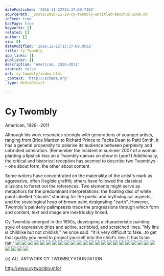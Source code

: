 ```yaml
---
datePublished: '2016-11-22T13:37:09.710Z'
sourcePath: _posts/2016-11-20-cy-twombly-untitled-bacchus-2008.md
inFeed: true
hasPage: true
keywords: []
related: []
author: []
via: {}
dateModified: '2016-11-22T13:37:09.058Z'
title: Cy Twombly
app_links: []
publisher: {}
description: 'American, 1928–2011'
starred: false
url: cy-twombly/index.html
_context: 'http://schema.org'
_type: MediaObject

---
```

# Cy Twombly

American, 1928--2011

Although his work resonates strongly with generations of younger artists, ranging from Brice Marden to Richard Prince to Tacita Dean to Patti Smith, it has a general propensity to polarise its audience between perplexity and unbridled admiration. (Remember the incident in summer 2007 of a woman planting a lipstick kiss on a Twombly canvas on show in Lyon?) Additionally, the critical and historical reception has seemed to describe two Twomblys -- one about form, the other about content.

Some writers have concentrated on the materiality of the artist's mark as aggressive, often illegible graffiti; others have followed the classical allusions to ferret out the references. Two elements might serve as metaphors for the predominant interpretations: the floating disc of white paint labelled "clouds" standing for the poetic and mythological aspects, and the scatological heap of brown paint designating "earth". However, Twombly's painterly palimpsests trace the progressions through which form and content, text and image are inextricably linked.

Cy Twombly emerged in the 1950s, developing a characteristic painting style of expressive drips and active, scribbled, and scratched lines. "My line is childlike but not childish," he once said. "It is very difficult to fake...to get that quality you need to project yourself into the child's line. It has to be felt."
![](https://the-grid-user-content.s3-us-west-2.amazonaws.com/138ce22e-65d8-43d4-a9d3-746733eb41d0.jpg)
![](https://the-grid-user-content.s3-us-west-2.amazonaws.com/3d1d6193-709d-4a91-9fe7-507ccf603491.jpg)
![](https://the-grid-user-content.s3-us-west-2.amazonaws.com/c1d48dcf-9368-4235-b5f3-b8c46d608457.jpg)
![](https://the-grid-user-content.s3-us-west-2.amazonaws.com/93417389-fb0b-45dc-9bc9-a82989302692.jpg)
![](https://the-grid-user-content.s3-us-west-2.amazonaws.com/32a59f1c-e2a7-499b-a392-090d453147f7.jpg)
![](https://the-grid-user-content.s3-us-west-2.amazonaws.com/6706270a-ba8e-4427-b261-3d9f606635d8.jpg)
![](https://the-grid-user-content.s3-us-west-2.amazonaws.com/aa883f44-ba44-4230-8ffe-7edc5d700e15.jpg)
![](https://the-grid-user-content.s3-us-west-2.amazonaws.com/c325a9a8-8c53-47fb-b958-c41872867299.jpg)
![](https://the-grid-user-content.s3-us-west-2.amazonaws.com/39f12061-4a2a-4a6c-a87e-ba5ad460a1ad.jpg)
![](https://the-grid-user-content.s3-us-west-2.amazonaws.com/345f451c-073a-4cb3-9c51-fda317428010.jpg)
![](https://the-grid-user-content.s3-us-west-2.amazonaws.com/16aef386-89f4-46f0-8b28-72510f1a2b57.jpg)
![](https://the-grid-user-content.s3-us-west-2.amazonaws.com/9b5f1f71-ebe8-4176-b2de-41ae338caff8.jpg)
![](https://the-grid-user-content.s3-us-west-2.amazonaws.com/bd8f59a1-0f29-42bf-a30d-33ceaa4fec02.jpg)
![](https://the-grid-user-content.s3-us-west-2.amazonaws.com/07ee227a-2126-4298-8a76-28c133d5570a.jpg)
![](https://the-grid-user-content.s3-us-west-2.amazonaws.com/ee166917-dbe7-49a0-8aee-c5ee455ceebb.jpg)
![](https://the-grid-user-content.s3-us-west-2.amazonaws.com/636fc877-2cd1-45b0-945a-cba7c6d37876.jpg)
![](https://the-grid-user-content.s3-us-west-2.amazonaws.com/324a7621-1dfc-4a0f-92a5-25deb37c067b.jpg)
![](https://the-grid-user-content.s3-us-west-2.amazonaws.com/16fc89fc-e4ee-4856-93c0-a48cac2de0d1.jpg)
![](https://the-grid-user-content.s3-us-west-2.amazonaws.com/8a2e8a16-203f-4f6e-a522-295bc956f004.jpg)
![](https://the-grid-user-content.s3-us-west-2.amazonaws.com/20744b72-ed64-4d81-b36c-125ef52ec4aa.jpg)
![](https://the-grid-user-content.s3-us-west-2.amazonaws.com/6404c0a0-71af-4a11-9d4b-fb4ba9be345e.jpg)
![](https://the-grid-user-content.s3-us-west-2.amazonaws.com/a66daecc-a68c-45a9-848f-0f79570eed29.jpg)
![](https://the-grid-user-content.s3-us-west-2.amazonaws.com/856b0b4e-80bd-4dc0-b63e-594c4e670102.jpg)
![](https://the-grid-user-content.s3-us-west-2.amazonaws.com/eea7e3ef-108e-4966-8289-f7e91b7c1f06.jpg)
![](https://the-grid-user-content.s3-us-west-2.amazonaws.com/b461531e-6487-424d-af00-b97f00e0bbc7.jpg)
![](https://the-grid-user-content.s3-us-west-2.amazonaws.com/c77a5405-0871-4e85-aa02-e2c889f1459f.jpg)
![](https://the-grid-user-content.s3-us-west-2.amazonaws.com/1a89e42e-d6fa-497d-bc97-caa3272dce15.jpg)

(c) ALL ARTWORK CY TWOMBLY FOUNDATION

http://www.cytwombly.info/